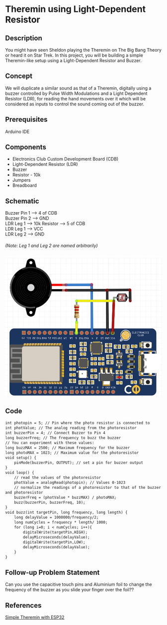 # Theremin using Light-Dependent Resistor
## Description
You might have seen Sheldon playing the Theremin on The Big Bang Theory or heard it on Star Trek. In this project, you will be building a simple Theremin-like setup using a Light-Dependent Resistor and Buzzer.
## Concept
We will duplicate a similar sound as that of a Theremin, digitally using a buzzer controlled by Pulse Width Modulations and a Light Dependent Resistor (LDR), for reading the hand movements over it which will be considered as inputs to control the sound coming out of the buzzer.
## Prerequisites
Arduino IDE
## Components
* Electronics Club Custom Development Board (CDB)          
* Light-Dependent Resistor (LDR)             
* Buzzer
* Resistor - 10k
* Jumpers
* Breadboard   
## Schematic
Buzzer Pin 1 --> 4 of CDB             
Buzzer Pin 2 --> GND                    
LDR Leg 1 --> 10k Resistor --> 5 of CDB              
LDR Leg 1 --> VCC           
LDR Leg 2 --> GND               
###### (Note: Leg 1 and Leg 2 are named arbitrarily)
![](Theremin.png)
## Code
```
int photopin = 5; // Pin where the photo resistor is connected to
int photValue; // The analog reading from the photoresistor
int buzzerPin = 4; // Connect Buzzer to Pin 4
long buzzerFreq; // The frequency to buzz the buzzer
// You can experiment with these values:
long buzzMAX = 2500; // Maximum frequency for the buzzer
long photoMAX = 1023; // Maximum value for the photoresistor
void setup() {
    pinMode(buzzerPin, OUTPUT); // set a pin for buzzer output
}
void loop() {
    // read the values of the photoresistor
    photValue = analogRead(photopin); // Values 0-1023
    // normalize the readings of a photoresistor to that of the buzzer and photoresistor
    buzzerFreq = (photValue * buzzMAX) / photoMAX;
    buzz(buzzerPin, buzzerFreq, 10);
}
void buzz(int targetPin, long frequency, long length) {
    long delayValue = 1000000/frequency/2;
    long numCycles = frequency * length/ 1000;
    for (long i=0; i < numCycles; i++){
        digitalWrite(targetPin,HIGH);
        delayMicroseconds(delayValue);
        digitalWrite(targetPin,LOW);
        delayMicroseconds(delayValue);
    }
}
```
## Follow-up Problem Statement
Can you use the capacitive touch pins and Aluminium foil to change the frequency of the buzzer as you slide your finger over the foil??
## References
[Simple Theremin with ESP32](https://www.instructables.com/Make-a-Pocket-Size-Theremin-With-ESP32/)
